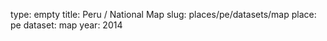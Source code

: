 type: empty
title: Peru / National Map
slug: places/pe/datasets/map
place: pe
dataset: map
year: 2014

